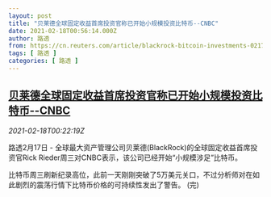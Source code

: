 ```yaml
---
layout: post
title: "贝莱德全球固定收益首席投资官称已开始小规模投资比特币--CNBC"
date: 2021-02-18T00:56:14.000Z
author: 路透
from: https://cn.reuters.com/article/blackrock-bitcoin-investments-0217-wedn-idCNKBS2AI01D
tags: [ 路透 ]
categories: [ 路透 ]
---
```

<!--1613609774000-->
[贝莱德全球固定收益首席投资官称已开始小规模投资比特币--CNBC](https://cn.reuters.com/article/blackrock-bitcoin-investments-0217-wedn-idCNKBS2AI01D)
------

<div>
<div><i>2021-02-18T00:22:19Z</i></div><p>路透2月17日 - 全球最大资产管理公司贝莱德(BlackRock)的全球固定收益首席投资官Rick Rieder周三对CNBC表示，该公司已经开始“小规模涉足”比特币。</p><p>比特币周三刷新纪录高位，此前一天刚刚突破了5万美元关口，不过分析师对在如此剧烈的震荡行情下比特币价格的可持续性发出了警告。 (完)</p>
</div>
